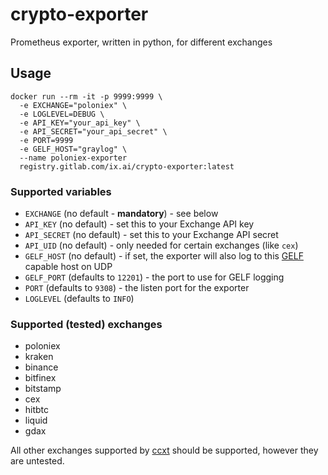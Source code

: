 # crypto-exporter
Prometheus exporter, written in python, for different exchanges

## Usage
```
docker run --rm -it -p 9999:9999 \
  -e EXCHANGE="poloniex" \
  -e LOGLEVEL=DEBUG \
  -e API_KEY="your_api_key" \
  -e API_SECRET="your_api_secret" \
  -e PORT=9999
  -e GELF_HOST="graylog" \
  --name poloniex-exporter
  registry.gitlab.com/ix.ai/crypto-exporter:latest
```

### Supported variables
* `EXCHANGE` (no default - **mandatory**) - see below
* `API_KEY` (no default) - set this to your Exchange API key
* `API_SECRET` (no default) - set this to your Exchange API secret
* `API_UID` (no default) - only needed for certain exchanges (like `cex`)
* `GELF_HOST` (no default) - if set, the exporter will also log to this [GELF](https://docs.graylog.org/en/3.0/pages/gelf.html) capable host on UDP
* `GELF_PORT` (defaults to `12201`) - the port to use for GELF logging
* `PORT` (defaults to `9308`) - the listen port for the exporter
* `LOGLEVEL` (defaults to `INFO`)

### Supported (tested) exchanges
* poloniex
* kraken
* binance
* bitfinex
* bitstamp
* cex
* hitbtc
* liquid
* gdax

All other exchanges supported by [ccxt](https://github.com/ccxt/ccxt) should be supported, however they are untested.
